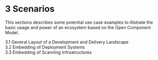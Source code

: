 # 3 Scenarios

This sections describes some potential use case examples to illistrate
the basic usage and power of an ecosystem based on the Open Component Model.

3.1 General Layout of a Development and Delivery Landscape<br>
3.2 Embedding of Deployment Systems<br>
3.3 Embedding of Scanning Infrsatructures<br>